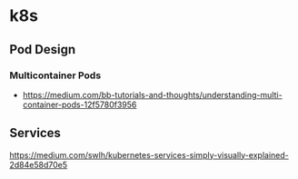 # k8s

## Pod Design
### Multicontainer Pods
* https://medium.com/bb-tutorials-and-thoughts/understanding-multi-container-pods-12f5780f3956
## Services
https://medium.com/swlh/kubernetes-services-simply-visually-explained-2d84e58d70e5
